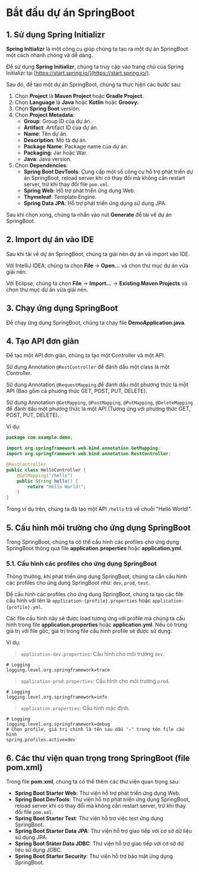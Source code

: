 # Bắt đầu dự án SpringBoot
## 1. Sử dụng Spring Initializr
**Spring Initializr** là một công cụ giúp chúng ta tạo ra một dự án SpringBoot một cách nhanh chóng và dễ dàng.

Để sử dụng **Spring Initializr**, chúng ta truy cập vào trang chủ của Spring Initializr tại [https://start.spring.io/](https://start.spring.io/).

Sau đó, để tạo một dự án SpringBoot, chúng ta thực hiện các bước sau:
1. Chọn **Project** là **Maven Project** hoặc **Gradle Project**.
2. Chọn **Language** là **Java** hoặc **Kotlin** hoặc **Groovy**.
3. Chọn **Spring Boot** version.
4. Chọn **Project Metadata**:
    - **Group**: Group ID của dự án.
    - **Artifact**: Artifact ID của dự án.
    - **Name**: Tên dự án.
    - **Description**: Mô tả dự án.
    - **Package Name**: Package name của dự án.
    - **Packaging**: Jar hoặc War.
    - **Java**: Java version.
5. Chọn **Dependencies**:
    - **Spring Boot DevTools**: Cung cấp một số công cụ hỗ trợ phát triển dự án SpringBoot, reload server khi có thay đổi mà không cần restart server, trừ khi thay đổi file `pom.xml`.
    - **Spring Web**: Hỗ trợ phát triển ứng dụng Web.
    - **Thymeleaf**: Template Engine.
    - **Spring Data JPA**: Hỗ trợ phát triển ứng dụng sử dụng JPA.

Sau khi chọn xong, chúng ta nhấn vào nút **Generate** để tải về dự án SpringBoot.

## 2. Import dự án vào IDE
Sau khi tải về dự án SpringBoot, chúng ta giải nén dự án và import vào IDE.

Với IntelliJ IDEA, chúng ta chọn **File** -> **Open...** và chọn thư mục dự án vừa giải nén.

Với Eclipse, chúng ta chọn **File** -> **Import...** -> **Existing Maven Projects** và chọn thư mục dự án vừa giải nén.

## 3. Chạy ứng dụng SpringBoot
Để chạy ứng dụng SpringBoot, chúng ta chạy file **DemoApplication.java**.

## 4. Tạo API đơn giản
Để tạo một API đơn giản, chúng ta tạo một Controller và một API.

Sử dụng Annotation `@RestController` để đánh dấu một class là một Controller.

Sử dung Annotation `@RequestMapping` để đánh dấu một phương thức là một API (Bao gồm cả phương thức GET, POST, PUT, DELETE).

Sử dụng Annotation `@GetMapping`, `@PostMapping`, `@PutMapping`, `@DeleteMapping` để đánh dấu một phương thức là một API (Tương ứng với phương thức GET, POST, PUT, DELETE).

Ví dụ:
```java
package com.example.demo;

import org.springframework.web.bind.annotation.GetMapping;
import org.springframework.web.bind.annotation.RestController;

@RestController
public class HelloController {
    @GetMapping("/hello")
    public String hello() {
        return "Hello World!";
    }
}
```

Trong ví dụ trên, chúng ta đã tạo một API `/hello` trả về chuỗi "Hello World!".

## 5. Cấu hình môi trường cho ứng dụng SpringBoot
Trong SpringBoot, chúng ta có thể cấu hình các profiles cho ứng dụng SpringBoot thông qua file **application.properties** 
hoặc **application.yml**.
### 5.1. Cấu hình các profiles cho ứng dụng SpringBoot
Thông thường, khi phát triển ứng dụng SpringBoot, chúng ta cần cấu hình các profiles cho ứng dụng SpringBoot như: `dev`, `prod`, `test`.

Để cấu hình các profiles cho ứng dụng SpringBoot, chúng ta tạo các file cấu hình với tên là `application-{profile}.properties` hoặc `application-{profile}.yml`.

Các file cấu hình này sẽ được load tương ứng với profile mà chúng ta cấu hình trong file **application.properties** hoặc **application.yml**. Nếu có trùng giá trị với file gốc, giá trị trong file cấu hình profile sẽ được sử dụng.

Ví dụ:
>`application-dev.properties`: Cấu hình cho môi trường `dev`.
```properties
# Logging
logging.level.org.springframework=trace 
```

>`application-prod.properties`: Cấu hình cho môi trường `prod`.
```properties
# Logging
logging.level.org.springframework=info
```

>`application.properties`: Cấu hình mặc định.
```properties
# Logging
logging.level.org.springframework=debug
# Chọn profile, giá trị chính là tên sau dấu '-' trong tên file cấu hình
spring.profiles.active=dev 
```

## 6. Các thư viện quan trọng trong SpringBoot (file pom.xml)
Trong file **pom.xml**, chúng ta có thể thêm các thư viện quan trọng sau:
- **Spring Boot Starter Web**: Thư viện hỗ trợ phát triển ứng dụng Web.
- **Spring Boot DevTools**: Thư viện hỗ trợ phát triển ứng dụng SpringBoot, reload server khi có thay đổi mà không cần restart server, trừ khi thay đổi file `pom.xml`.
- **Spring Boot Starter Test**: Thư viện hỗ trợ việc test ứng dụng SpringBoot.
- **Spring Boot Starter Data JPA**: Thư viện hỗ trợ giao tiếp với cơ sở dữ liệu sử dụng JPA.
- **Spring Boot Stảter Data JDBC**: Thư viện hỗ trợ giao tiếp với cơ sở dữ liệu sử dụng JDBC.
- **Spring Boot Starter Security**: Thư viện hỗ trợ bảo mật ứng dụng SpringBoot.